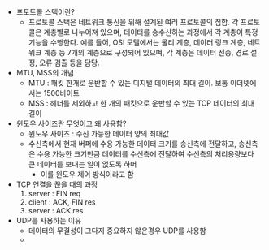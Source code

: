 - 프토토콜 스택이란?
	- 프로토콜 스택은 네트워크 통신을 위해 설계된 여러 프로토콜의 집합. 각 프로토콜은 계층별로 나누어져 있으며, 데이터를 송수신하는 과정에서 각 계층이 특정 기능을 수행한다. 예를 들어, OSI 모델에서는 물리 계층, 데이터 링크 계층, 네트워크 계층 등 7개의 계층으로 구성되어 있으며, 각 계층은 데이터 전송, 경로 설정, 오류 검출 등을 담당.
- MTU, MSS의 개념
	- MTU : 패킷 한개로 운반할 수 있는 디지털 데이터의 최대 길이. 보통 이더넷에서는 1500바이트
	- MSS : 헤더를 제외하고 한 개의 패킷으로 운반할 수 있는 TCP 데이터의 최대 길이
- 윈도우 사이즈란 무엇이고 왜 사용함?
	- 윈도우 사이즈 : 수신 가능한 데이터 양의 최대값
	- 수신측에서 현재 버퍼에 수용 가능한 데이터 크기를 송신측에 전달하고, 송신측은 수용 가능한 크기만큼 데이터를 수신측에 전달하여 수신측의 처리용량보다 큰 데이터를 보내는 일이 없도록 하머
		- 이를 윈도우 제어 방식이라고 함
- TCP 연결을 끊을 때의 과정
	1. server : FIN req
	2. client : ACK, FIN res
	3. server : ACK res
- UDP를 사용하는 이유
	- 데이터의 무결성이 그다지 중요하지 않은경우 UDP를 사용함
	- 